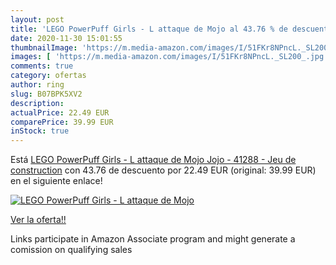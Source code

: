 ```yaml
---
layout: post
title: 'LEGO PowerPuff Girls - L attaque de Mojo al 43.76 % de descuento'
date: 2020-11-30 15:01:55
thumbnailImage: 'https://m.media-amazon.com/images/I/51FKr8NPncL._SL200_.jpg'
images: [ 'https://m.media-amazon.com/images/I/51FKr8NPncL._SL200_.jpg' ]
comments: true
category: ofertas
author: ring
slug: B07BPK5XV2
description:
actualPrice: 22.49 EUR
comparePrice: 39.99 EUR
inStock: true
---
```


Está [LEGO PowerPuff Girls - L attaque de Mojo Jojo -  41288 - Jeu de construction](https://www.amazon.fr/dp/B07BPK5XV2/?tag=tolees0d-21) con 43.76 de descuento por 22.49 EUR (original: 39.99 EUR) en el siguiente enlace!

[![LEGO PowerPuff Girls - L attaque de Mojo](https://m.media-amazon.com/images/I/51FKr8NPncL._SL200_.jpg)](https://www.amazon.fr/dp/B07BPK5XV2/?tag=tolees0d-21)

[Ver la oferta!!](https://www.amazon.fr/dp/B07BPK5XV2/?tag=tolees0d-21)

Links participate in Amazon Associate program and might generate a comission on qualifying sales


